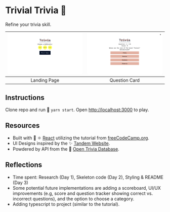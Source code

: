 # Trivial Trivia  🍰  
Refine your trivia skill.

<img src="./readme_images/pv1.png" alt="app-preview1" width="400"/> | <img src="./readme_images/pv2.png" alt="app-preview2" width="400"/> 
:-------------------------:|:-------------------------:
Landing Page | Question Card

## Instructions
Clone repo and run 🚀 `yarn start`. Open [http://localhost:3000](http://localhost:3000) to play.


## Resources
* Built with 👋 ⚛️ [React](https://reactjs.org/docs/create-a-new-react-app.html) utilizing the tutorial from [freeCodeCamp.org](https://www.youtube.com/watch?v=F2JCjVSZlG0).
* UI Designs inspired by the ✨ [Tandem Website](https://madeintandem.com/).
* Powdered by API from the 🔌 [Open Trivia Database](https://opentdb.com/).

## Reflections 
* Time spent: Research (Day 1), Skeleton code (Day 2), Styling & README (Day 3)
* Some potential future implementations are adding a scoreboard, UI/UX improvements (e.g, score and question tracker showing correct vs. incorrect questions), and the option to choose a category.
* Adding typescript to project (similar to the tutorial).


